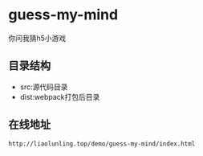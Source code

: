 # guess-my-mind
你问我猜h5小游戏

## 目录结构
  * src:源代码目录
  * dist:webpack打包后目录

## 在线地址
    http://liaolunling.top/demo/guess-my-mind/index.html
